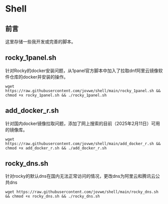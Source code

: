 # Shell
## 前言

这里存储一些我开发或完善的脚本。

## rocky_1panel.sh

针对Rocky的docker安装问题，从1panel官方脚本中加入了拉取dnf阿里云镜像软件仓库的docker并安装的操作。

```
wget https://raw.githubusercontent.com/jovwe/shell/main/rocky_1panel.sh && chmod +x rocky_1panel.sh && ./rocky_1panel.sh
```

## add_docker_r.sh

针对国内docker镜像拉取问题，添加了网上搜索的目前（2025年2月11日）可用的镜像库。

```
wget https://raw.githubusercontent.com/jovwe/shell/main/add_docker_r.sh && chmod +x add_docker_r.sh && ./add_docker_r.sh
```

## rocky_dns.sh

针对rocky的默认dns在国内无法正常访问的情况，更改dns为阿里云和腾讯云公共dns

```
wget https://raw.githubusercontent.com/jovwe/shell/main/rocky_dns.sh && chmod +x rocky_dns.sh && ./rocky_dns.sh
```
